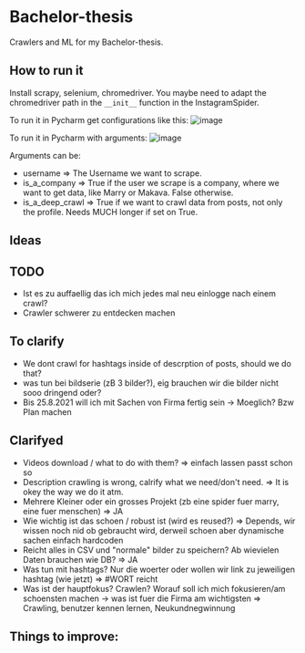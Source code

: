 # Bachelor-thesis
Crawlers and ML for my Bachelor-thesis.

## How to run it
Install scrapy, selenium, chromedriver.
You maybe need to adapt the chromedriver path in the ```__init__``` function in the InstagramSpider.

To run it in Pycharm get configurations like this: 
![image](https://user-images.githubusercontent.com/53307237/129472345-02f5f040-1ee5-4eef-af74-6181e8f059bf.png)

To run it in Pycharm with arguments:
![image](https://user-images.githubusercontent.com/53307237/129472352-99c67a38-3634-46cd-bbb8-0287847615c1.png)

Arguments can be:
- username => The Username we want to scrape.
- is_a_company => True if the user we scrape is a company, where we want to get data, like Marry or Makava. False otherwise.
- is_a_deep_crawl => True if we want to crawl data from posts, not only the profile. Needs MUCH longer if set on True.


## Ideas

## TODO
- Ist es zu auffaellig das ich mich jedes mal neu einlogge nach einem crawl?
- Crawler schwerer zu entdecken machen

## To clarify
- We dont crawl for hashtags inside of descrption of posts, should we do that?
- was tun bei bildserie (zB 3 bilder?), eig brauchen wir die bilder nicht sooo dringend oder?
- Bis 25.8.2021 will ich mit Sachen von Firma fertig sein -> Moeglich? Bzw Plan machen

## Clarifyed
- Videos download / what to do with them? => einfach lassen passt schon so
- Description crawling is wrong, calrify what we need/don't need. => It is okey the way we do it atm.
- Mehrere Kleiner oder ein grosses Projekt (zb eine spider fuer marry, eine fuer menschen) => JA
- Wie wichtig ist das schoen / robust ist (wird es reused?) => Depends, wir wissen noch nid ob gebraucht wird, derweil schoen aber dynamische sachen einfach hardcoden
- Reicht alles in CSV und "normale" bilder zu speichern? Ab wievielen Daten brauchen wie DB? => JA
- Was tun mit hashtags? Nur die woerter oder wollen wir link zu jeweiligen hashtag (wie jetzt) => #WORT reicht
- Was ist der hauptfokus? Crawlen? Worauf soll ich mich fokusieren/am schoensten machen -> was ist fuer die Firma am wichtigsten => Crawling, benutzer kennen lernen, Neukundnegwinnung

## Things to improve:
